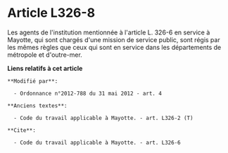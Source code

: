 # Article L326-8

Les agents de l'institution mentionnée à l'article L. 326-6 en service à Mayotte, qui sont chargés d'une mission de service
public, sont régis par les mêmes règles que ceux qui sont en service dans les départements de métropole et d'outre-mer.

**Liens relatifs à cet article**

	**Modifié par**:

	  - Ordonnance n°2012-788 du 31 mai 2012 - art. 4

	**Anciens textes**:

	  - Code du travail applicable à Mayotte. - art. L326-2 (T)

	**Cite**:

	  - Code du travail applicable à Mayotte. - art. L326-6
